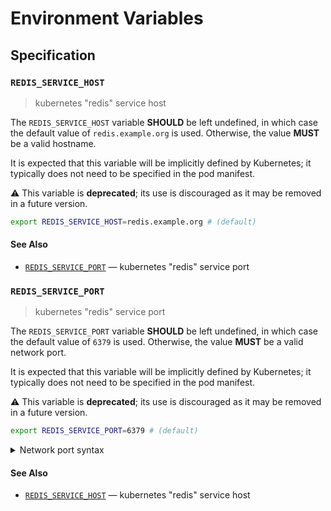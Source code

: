 # Environment Variables

## Specification

### `REDIS_SERVICE_HOST`

> kubernetes "redis" service host

The `REDIS_SERVICE_HOST` variable **SHOULD** be left undefined, in which case
the default value of `redis.example.org` is used. Otherwise, the value **MUST**
be a valid hostname.

It is expected that this variable will be implicitly defined by Kubernetes; it
typically does not need to be specified in the pod manifest.

⚠️ This variable is **deprecated**; its use is discouraged as it may be removed
in a future version.

```bash
export REDIS_SERVICE_HOST=redis.example.org # (default)
```

#### See Also

- [`REDIS_SERVICE_PORT`] — kubernetes "redis" service port

### `REDIS_SERVICE_PORT`

> kubernetes "redis" service port

The `REDIS_SERVICE_PORT` variable **SHOULD** be left undefined, in which case
the default value of `6379` is used. Otherwise, the value **MUST** be a valid
network port.

It is expected that this variable will be implicitly defined by Kubernetes; it
typically does not need to be specified in the pod manifest.

⚠️ This variable is **deprecated**; its use is discouraged as it may be removed
in a future version.

```bash
export REDIS_SERVICE_PORT=6379 # (default)
```

<details>
<summary>Network port syntax</summary>

Ports may be specified as a numeric value no greater than `65535`.
Alternatively, a service name can be used. Service names are resolved against
the system's service database, typically located in the `/etc/service` file on
UNIX-like systems. Standard service names are published by IANA.

</details>

#### See Also

- [`REDIS_SERVICE_HOST`] — kubernetes "redis" service host

<!-- references -->

[`redis_service_host`]: #REDIS_SERVICE_HOST
[`redis_service_port`]: #REDIS_SERVICE_PORT
